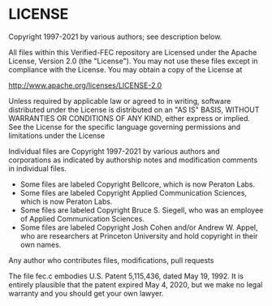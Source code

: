 # LICENSE

Copyright 1997-2021 by various authors; see description below.

All files within this Verified-FEC repository are
Licensed under the Apache License, Version 2.0 (the "License").
You may not use these files except in compliance with the License.
You may obtain a copy of the License at

   http://www.apache.org/licenses/LICENSE-2.0

Unless required by applicable law or agreed to in writing, software
distributed under the License is distributed on an "AS IS" BASIS,
WITHOUT WARRANTIES OR CONDITIONS OF ANY KIND, either express or implied.
See the License for the specific language governing permissions and
limitations under the License


Individual files are Copyright 1997-2021 by various authors and
corporations as indicated by authorship notes and modification comments
in individual files.

- Some files are labeled Copyright Bellcore, which is now Peraton Labs.
- Some files are labeled Copyright Applied Communication Sciences, which is now Peraton Labs.
- Some files are labeled Copyright Bruce S. Siegell, who was an employee of Applied Communication Sciences.
- Some files are labeled Copyright Josh Cohen and/or Andrew W. Appel,
who are researchers at Princeton University and hold copyright
in their own names.

Any author who contributes files, modifications, pull requests

The file fec.c embodies U.S. Patent 5,115,436, dated May 19, 1992.
It is entirely plausible that the patent expired May 4, 2020,
but we make no legal warranty and you should get your own lawyer.
